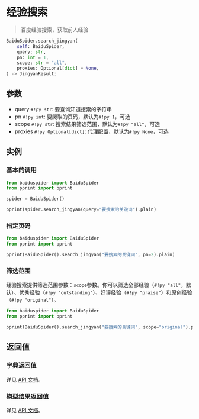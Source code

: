 # 经验搜索

> 百度经验搜索，获取前人经验

```python
BaiduSpider.search_jingyan(
    self: BaiduSpider,
    query: str,
    pn: int = 1,
    scope: str = "all",
    proxies: Optional[dict] = None,
) -> JingyanResult:
```

## 参数

- query `#!py str`: 要查询知道搜索的字符串
- pn `#!py int`: 要爬取的页码，默认为`#!py 1`，可选
- scope `#!py str`: 搜索结果筛选范围，默认为`#!py "all"`，可选
- proxies `#!py Optional[dict]`: 代理配置，默认为`#!py None`，可选

## 实例

### 基本的调用

```python hl_lines="6"
from baiduspider import BaiduSpider
from pprint import pprint

spider = BaiduSpider()

pprint(spider.search_jingyan(query="要搜索的关键词").plain)
```

### 指定页码

```python hl_lines="4"
from baiduspider import BaiduSpider
from pprint import pprint

pprint(BaiduSpider().search_jingyan("要搜索的关键词", pn=2).plain)
```

### 筛选范围

经验搜索提供筛选范围参数：`scope`参数。你可以筛选全部经验（`#!py "all"`，默认）、优秀经验（`#!py "outstanding"`）、好评经验（`#!py "praise"`）和原创经验（`#!py "original"`）。

```python hl_lines="4"
from baiduspider import BaiduSpider
from pprint import pprint

pprint(BaiduSpider().search_jingyan("要搜索的关键词", scope="original").plain)  # 仅显示原创经验
```

## 返回值

### 字典返回值

详见 [API 文档](/api/baiduspider/__init__.html#baiduspider.__init__.BaiduSpider.search_jingyan)。

### 模型结果返回值

详见 [API 文档](/api/baiduspider/models/jingyan.html)。
